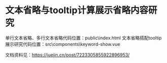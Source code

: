 # 文本省略与tooltip计算展示省略内容研究

单行文本省略、多行文本省略代码位置：public\index.html
文本省略搭配tooltip展示研究代码位置：src\components\keyword-show.vue

文档资料见：https://juejin.cn/post/7223305855922896953/